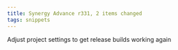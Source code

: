 ```yaml
---
title: Synergy Advance r331, 2 items changed
tags: snippets
---
```


Adjust project settings to get release builds working again
